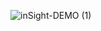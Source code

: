 
![inSight-DEMO (1)](https://github.com/shreybirmiwal/inSight-Chrome-Extension/assets/67839663/bc1e69a2-af46-485d-a099-6cd446948366)


